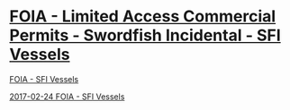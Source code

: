 # [FOIA - Limited Access Commercial Permits - Swordfish Incidental - SFI Vessels](http://sero.nmfs.noaa.gov/operations_management_information_services/constituency_services_branch/freedom_of_information_act/common_foia/SFI.htm)  

[FOIA - SFI Vessels](http://sero.nmfs.noaa.gov/operations_management_information_services/constituency_services_branch/freedom_of_information_act/common_foia/SFH.htm)  

[2017-02-24 FOIA - SFI Vessels]()  
